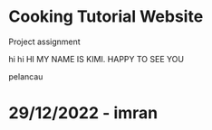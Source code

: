 # Cooking Tutorial Website

Project assignment

hi hi
HI MY NAME IS KIMI. HAPPY TO SEE YOU

pelancau

# 29/12/2022 - imran